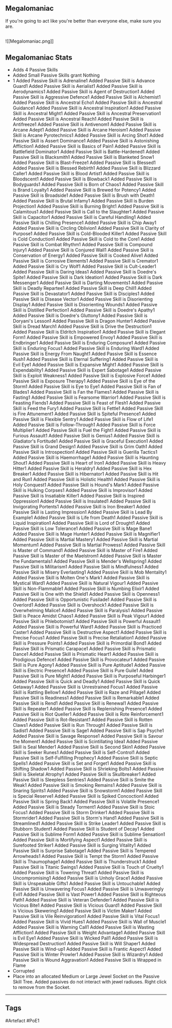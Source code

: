 ## Megalomaniac
If you're going to act like you're better than everyone else, make sure you are.
##
![[Megalomaniac.png]]
## Megalomaniac Stats
- Adds 4 Passive Skills
- Added Small Passive Skills grant Nothing
- 1 Added Passive Skill is Adrenaline1 Added Passive Skill is Advance Guard1 Added Passive Skill is Aerialist1 Added Passive Skill is Aerodynamics1 Added Passive Skill is Agent of Destruction1 Added Passive Skill is Aggressive Defence1 Added Passive Skill is Alchemist1 Added Passive Skill is Ancestral Echo1 Added Passive Skill is Ancestral Guidance1 Added Passive Skill is Ancestral Inspiration1 Added Passive Skill is Ancestral Might1 Added Passive Skill is Ancestral Preservation1 Added Passive Skill is Ancestral Reach1 Added Passive Skill is Antifreeze1 Added Passive Skill is Antivenom1 Added Passive Skill is Arcane Adept1 Added Passive Skill is Arcane Heroism1 Added Passive Skill is Arcane Pyrotechnics1 Added Passive Skill is Arcing Shot1 Added Passive Skill is Assert Dominance1 Added Passive Skill is Astonishing Affliction1 Added Passive Skill is Basics of Pain1 Added Passive Skill is Battlefield Dominator1 Added Passive Skill is Battle-Hardened1 Added Passive Skill is Blacksmith1 Added Passive Skill is Blanketed Snow1 Added Passive Skill is Blast-Freeze1 Added Passive Skill is Blessed1 Added Passive Skill is Blessed Rebirth1 Added Passive Skill is Blizzard Caller1 Added Passive Skill is Blood Artist1 Added Passive Skill is Bloodscent1 Added Passive Skill is Blowback1 Added Passive Skill is Bodyguards1 Added Passive Skill is Born of Chaos1 Added Passive Skill is Brand Loyalty1 Added Passive Skill is Brewed for Potency1 Added Passive Skill is Broadside1 Added Passive Skill is Brush with Death1 Added Passive Skill is Brutal Infamy1 Added Passive Skill is Burden Projection1 Added Passive Skill is Burning Bright1 Added Passive Skill is Calamitous1 Added Passive Skill is Call to the Slaughter1 Added Passive Skill is Capacitor1 Added Passive Skill is Careful Handling1 Added Passive Skill is Chilling Presence1 Added Passive Skill is Chip Away1 Added Passive Skill is Circling Oblivion1 Added Passive Skill is Clarity of Purpose1 Added Passive Skill is Cold-Blooded Killer1 Added Passive Skill is Cold Conduction1 Added Passive Skill is Cold to the Core1 Added Passive Skill is Combat Rhythm1 Added Passive Skill is Compound Injury1 Added Passive Skill is Conjured Wall1 Added Passive Skill is Conservation of Energy1 Added Passive Skill is Cooked Alive1 Added Passive Skill is Corrosive Elements1 Added Passive Skill is Cremator1 Added Passive Skill is Cry Wolf1 Added Passive Skill is Cult-Leader1 Added Passive Skill is Daring Ideas1 Added Passive Skill is Doedre's Spite1 Added Passive Skill is Dark Ideation1 Added Passive Skill is Dark Messenger1 Added Passive Skill is Darting Movements1 Added Passive Skill is Deadly Repartee1 Added Passive Skill is Deep Chill1 Added Passive Skill is Devastator1 Added Passive Skill is Disciples1 Added Passive Skill is Disease Vector1 Added Passive Skill is Disorienting Display1 Added Passive Skill is Disorienting Wounds1 Added Passive Skill is Distilled Perfection1 Added Passive Skill is Doedre's Apathy1 Added Passive Skill is Doedre's Gluttony1 Added Passive Skill is Doryani's Lesson1 Added Passive Skill is Dragon Hunter1 Added Passive Skill is Dread March1 Added Passive Skill is Drive the Destruction1 Added Passive Skill is Eldritch Inspiration1 Added Passive Skill is Elegant Form1 Added Passive Skill is Empowered Envoy1 Added Passive Skill is Endbringer1 Added Passive Skill is Enduring Composure1 Added Passive Skill is Enduring Focus1 Added Passive Skill is Enduring Ward1 Added Passive Skill is Energy From Naught1 Added Passive Skill is Essence Rush1 Added Passive Skill is Eternal Suffering1 Added Passive Skill is Evil Eye1 Added Passive Skill is Expansive Might1 Added Passive Skill is Expendability1 Added Passive Skill is Expert Sabotage1 Added Passive Skill is Exploit Weakness1 Added Passive Skill is Explosive Force1 Added Passive Skill is Exposure Therapy1 Added Passive Skill is Eye of the Storm1 Added Passive Skill is Eye to Eye1 Added Passive Skill is Fan of Blades1 Added Passive Skill is Fan the Flames1 Added Passive Skill is Fasting1 Added Passive Skill is Fearsome Warrior1 Added Passive Skill is Feasting Fiends1 Added Passive Skill is Feast of Flesh1 Added Passive Skill is Feed the Fury1 Added Passive Skill is Fettle1 Added Passive Skill is Fire Attunement1 Added Passive Skill is Spiteful Presence1 Added Passive Skill is Flexible Sentry1 Added Passive Skill is Flow of Life1 Added Passive Skill is Follow-Through1 Added Passive Skill is Force Multiplier1 Added Passive Skill is Fuel the Fight1 Added Passive Skill is Furious Assault1 Added Passive Skill is Genius1 Added Passive Skill is Gladiator's Fortitude1 Added Passive Skill is Graceful Execution1 Added Passive Skill is Grand Design1 Added Passive Skill is Grim Oath1 Added Passive Skill is Introspection1 Added Passive Skill is Guerilla Tactics1 Added Passive Skill is Haemorrhage1 Added Passive Skill is Haunting Shout1 Added Passive Skill is Heart of Iron1 Added Passive Skill is Heavy Hitter1 Added Passive Skill is Heraldry1 Added Passive Skill is Hex Breaker1 Added Passive Skill is Hibernator1 Added Passive Skill is Hit and Run1 Added Passive Skill is Holistic Health1 Added Passive Skill is Holy Conquest1 Added Passive Skill is Hound's Mark1 Added Passive Skill is Hulking Corpses1 Added Passive Skill is Improvisor1 Added Passive Skill is Insatiable Killer1 Added Passive Skill is Inspired Oppression1 Added Passive Skill is Insulated1 Added Passive Skill is Invigorating Portents1 Added Passive Skill is Iron Breaker1 Added Passive Skill is Lasting Impression1 Added Passive Skill is Lead By Example1 Added Passive Skill is Life from Death1 Added Passive Skill is Liquid Inspiration1 Added Passive Skill is Lord of Drought1 Added Passive Skill is Low Tolerance1 Added Passive Skill is Mage Bane1 Added Passive Skill is Mage Hunter1 Added Passive Skill is Magnifier1 Added Passive Skill is Martial Mastery1 Added Passive Skill is Martial Momentum1 Added Passive Skill is Martial Prowess1 Added Passive Skill is Master of Command1 Added Passive Skill is Master of Fire1 Added Passive Skill is Master of the Maelstrom1 Added Passive Skill is Master the Fundamentals1 Added Passive Skill is Mender's Wellspring1 Added Passive Skill is Militarism1 Added Passive Skill is Mindfulness1 Added Passive Skill is Misery Everlasting1 Added Passive Skill is Mob Mentality1 Added Passive Skill is Molten One's Mark1 Added Passive Skill is Mystical Ward1 Added Passive Skill is Natural Vigour1 Added Passive Skill is Non-Flammable1 Added Passive Skill is Numbing Elixir1 Added Passive Skill is One with the Shield1 Added Passive Skill is Openness1 Added Passive Skill is Opportunistic Fusilade1 Added Passive Skill is Overlord1 Added Passive Skill is Overshock1 Added Passive Skill is Overwhelming Malice1 Added Passive Skill is Paralysis1 Added Passive Skill is Peace Amidst Chaos1 Added Passive Skill is Peak Vigour1 Added Passive Skill is Phlebotomist1 Added Passive Skill is Powerful Assault1 Added Passive Skill is Powerful Ward1 Added Passive Skill is Practiced Caster1 Added Passive Skill is Destructive Aspect1 Added Passive Skill is Precise Focus1 Added Passive Skill is Precise Retaliation1 Added Passive Skill is Pressure Points1 Added Passive Skill is Primordial Bond1 Added Passive Skill is Prismatic Carapace1 Added Passive Skill is Prismatic Dance1 Added Passive Skill is Prismatic Heart1 Added Passive Skill is Prodigious Defence1 Added Passive Skill is Provocateur1 Added Passive Skill is Pure Agony1 Added Passive Skill is Pure Aptitude1 Added Passive Skill is Electric Presence1 Added Passive Skill is Pure Guile1 Added Passive Skill is Pure Might1 Added Passive Skill is Purposeful Harbinger1 Added Passive Skill is Quick and Deadly1 Added Passive Skill is Quick Getaway1 Added Passive Skill is Unrestrained Focus1 Added Passive Skill is Rattling Bellow1 Added Passive Skill is Raze and Pillage1 Added Passive Skill is Readiness1 Added Passive Skill is Remarkable1 Added Passive Skill is Rend1 Added Passive Skill is Renewal1 Added Passive Skill is Repeater1 Added Passive Skill is Replenishing Presence1 Added Passive Skill is Riot Queller1 Added Passive Skill is Rote Reinforcement1 Added Passive Skill is Rot-Resistant1 Added Passive Skill is Rotten Claws1 Added Passive Skill is Run Through1 Added Passive Skill is Sadist1 Added Passive Skill is Sage1 Added Passive Skill is Sap Psyche1 Added Passive Skill is Savage Response1 Added Passive Skill is Savour the Moment1 Added Passive Skill is Scintillating Idea1 Added Passive Skill is Seal Mender1 Added Passive Skill is Second Skin1 Added Passive Skill is Seeker Runes1 Added Passive Skill is Self-Control1 Added Passive Skill is Self-Fulfilling Prophecy1 Added Passive Skill is Septic Spells1 Added Passive Skill is Set and Forget1 Added Passive Skill is Shifting Shadow1 Added Passive Skill is Shrieking Bolts1 Added Passive Skill is Skeletal Atrophy1 Added Passive Skill is Skullbreaker1 Added Passive Skill is Sleepless Sentries1 Added Passive Skill is Smite the Weak1 Added Passive Skill is Smoking Remains1 Added Passive Skill is Snaring Spirits1 Added Passive Skill is Snowstorm1 Added Passive Skill is Special Reserve1 Added Passive Skill is Spiked Concoction1 Added Passive Skill is Spring Back1 Added Passive Skill is Volatile Presence1 Added Passive Skill is Steady Torment1 Added Passive Skill is Stoic Focus1 Added Passive Skill is Storm Drinker1 Added Passive Skill is Stormrider1 Added Passive Skill is Storm's Hand1 Added Passive Skill is Streamlined1 Added Passive Skill is Strike Leader1 Added Passive Skill is Stubborn Student1 Added Passive Skill is Student of Decay1 Added Passive Skill is Sublime Form1 Added Passive Skill is Sublime Sensation1 Added Passive Skill is Mortifying Aspect1 Added Passive Skill is Surefooted Striker1 Added Passive Skill is Surging Vitality1 Added Passive Skill is Surprise Sabotage1 Added Passive Skill is Tempered Arrowheads1 Added Passive Skill is Tempt the Storm1 Added Passive Skill is Thaumophage1 Added Passive Skill is Thunderstruck1 Added Passive Skill is Titanic Swings1 Added Passive Skill is Touch of Cruelty1 Added Passive Skill is Towering Threat1 Added Passive Skill is Uncompromising1 Added Passive Skill is Unholy Grace1 Added Passive Skill is Unspeakable Gifts1 Added Passive Skill is Untouchable1 Added Passive Skill is Unwavering Focus1 Added Passive Skill is Unwaveringly Evil1 Added Passive Skill is Vast Power1 Added Passive Skill is Righteous Path1 Added Passive Skill is Veteran Defender1 Added Passive Skill is Vicious Bite1 Added Passive Skill is Vicious Guard1 Added Passive Skill is Vicious Skewering1 Added Passive Skill is Victim Maker1 Added Passive Skill is Vile Reinvigoration1 Added Passive Skill is Vital Focus1 Added Passive Skill is Vivid Hues1 Added Passive Skill is Wall of Muscle1 Added Passive Skill is Warning Call1 Added Passive Skill is Wasting Affliction1 Added Passive Skill is Weight Advantage1 Added Passive Skill is Evil Eye1 Added Passive Skill is Wicked Pall1 Added Passive Skill is Widespread Destruction1 Added Passive Skill is Will Shaper1 Added Passive Skill is Wind-up1 Added Passive Skill is Frantic Aspect1 Added Passive Skill is Winter Prowler1 Added Passive Skill is Wizardry1 Added Passive Skill is Wound Aggravation1 Added Passive Skill is Wrapped in Flame
- Corrupted
- Place into an allocated Medium or Large Jewel Socket on the Passive Skill Tree. Added passives do not interact with jewel radiuses. Right click to remove from the Socket.


---
## Tags
#Artefact
#PoE1